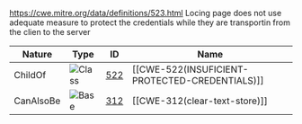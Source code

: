 https://cwe.mitre.org/data/definitions/523.html
Locing page does not use adequate measure to protect the credentials while they are transportin from the clien to the server

| Nature    | Type                                                   | ID                                                     | Name                                           |
| --------- | ------------------------------------------------------ | ------------------------------------------------------ | ---------------------------------------------- |
| ChildOf   | ![Class](https://cwe.mitre.org/images/icons/class.gif) | [522](https://cwe.mitre.org/data/definitions/522.html) | [[CWE-522(INSUFICIENT-PROTECTED-CREDENTIALS)]] |
| CanAlsoBe | ![Base](https://cwe.mitre.org/images/icons/base.gif)   | [312](https://cwe.mitre.org/data/definitions/312.html) | [[CWE-312(clear-text-store)]]                  |